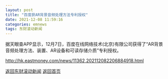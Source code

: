 ```yaml
---
layout: post
title: "百度获AR背景音频处理方法专利授权"
date: 2021-12-08 11:59:16
categories: emnews
tags: 东财滚动新闻
---
```


据天眼查APP显示，12月7日，百度在线网络技术(北京)有限公司获得了“AR背景音频处理方法、装置、AR设备和可读存储介质”专利授权。

<http://hk.eastmoney.com/news/11362,202112082206884918.html>

[返回东财滚动新闻](//finews.zning.me/emnews/)
[返回首页](//finews.zning.me/)
